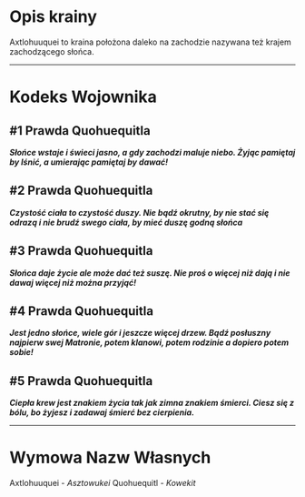 # Opis krainy
Axtlohuuquei to kraina położona daleko na zachodzie nazywana też krajem zachodzącego słońca.

---
# Kodeks Wojownika
## \#1 Prawda Quohuequitla
***Słońce wstaje i świeci jasno, a gdy zachodzi maluje niebo. Żyjąc pamiętaj by lśnić, a umierając pamiętaj by dawać!***
## \#2 Prawda Quohuequitla
***Czystość ciała to czystość duszy. Nie bądź okrutny, by nie stać się odrazą i nie brudź swego ciała, by mieć duszę godną słońca***
## \#3 Prawda Quohuequitla
***Słońca daje życie ale może dać też suszę. Nie proś o więcej niż dają i nie dawaj więcej niż można przyjąć!***
## \#4 Prawda Quohuequitla
***Jest jedno słońce, wiele gór i jeszcze więcej drzew. Bądź posłuszny najpierw swej Matronie, potem klanowi, potem rodzinie a dopiero potem sobie!***
## \#5 Prawda Quohuequitla
***Ciepła krew jest znakiem życia tak jak zimna znakiem śmierci. Ciesz się z bólu, bo żyjesz i zadawaj śmierć bez cierpienia.***

---
# Wymowa Nazw Własnych
Axtlohuuquei - *Asztowukei*
Quohuequitl - *Kowekit*